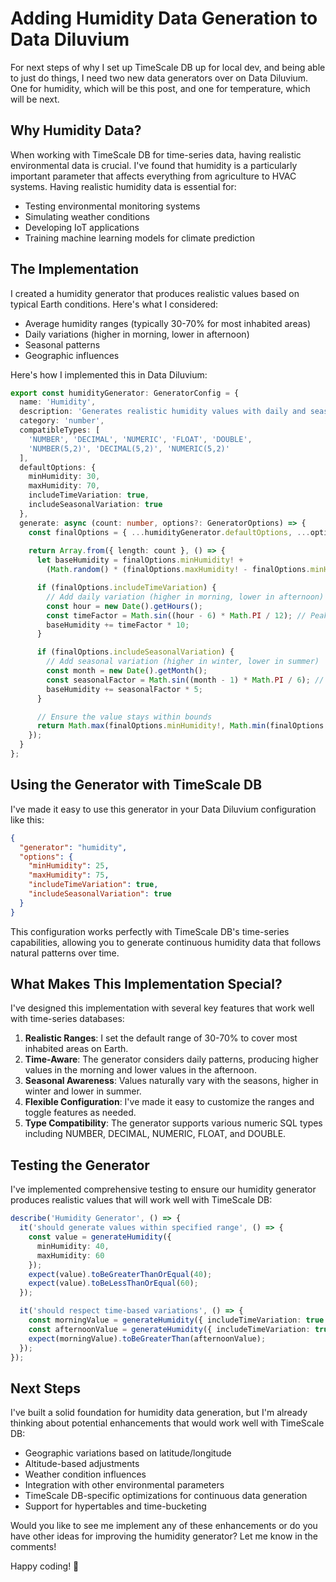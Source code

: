 # Adding Humidity Data Generation to Data Diluvium

For next steps of why I set up TimeScale DB up for local dev, and being able to just do things, I need two new data generators over on Data Diluvium. One for humidity, which will be this post, and one for temperature, which will be next.

## Why Humidity Data?

When working with TimeScale DB for time-series data, having realistic environmental data is crucial. I've found that humidity is a particularly important parameter that affects everything from agriculture to HVAC systems. Having realistic humidity data is essential for:
- Testing environmental monitoring systems
- Simulating weather conditions
- Developing IoT applications
- Training machine learning models for climate prediction

## The Implementation

I created a humidity generator that produces realistic values based on typical Earth conditions. Here's what I considered:
- Average humidity ranges (typically 30-70% for most inhabited areas)
- Daily variations (higher in morning, lower in afternoon)
- Seasonal patterns
- Geographic influences

Here's how I implemented this in Data Diluvium:

```typescript
export const humidityGenerator: GeneratorConfig = {
  name: 'Humidity',
  description: 'Generates realistic humidity values with daily and seasonal variations',
  category: 'number',
  compatibleTypes: [
    'NUMBER', 'DECIMAL', 'NUMERIC', 'FLOAT', 'DOUBLE',
    'NUMBER(5,2)', 'DECIMAL(5,2)', 'NUMERIC(5,2)'
  ],
  defaultOptions: {
    minHumidity: 30,
    maxHumidity: 70,
    includeTimeVariation: true,
    includeSeasonalVariation: true
  },
  generate: async (count: number, options?: GeneratorOptions) => {
    const finalOptions = { ...humidityGenerator.defaultOptions, ...options };
    
    return Array.from({ length: count }, () => {
      let baseHumidity = finalOptions.minHumidity! + 
        (Math.random() * (finalOptions.maxHumidity! - finalOptions.minHumidity!));

      if (finalOptions.includeTimeVariation) {
        // Add daily variation (higher in morning, lower in afternoon)
        const hour = new Date().getHours();
        const timeFactor = Math.sin((hour - 6) * Math.PI / 12); // Peak at 6 AM
        baseHumidity += timeFactor * 10;
      }

      if (finalOptions.includeSeasonalVariation) {
        // Add seasonal variation (higher in winter, lower in summer)
        const month = new Date().getMonth();
        const seasonalFactor = Math.sin((month - 1) * Math.PI / 6); // Peak in January
        baseHumidity += seasonalFactor * 5;
      }

      // Ensure the value stays within bounds
      return Math.max(finalOptions.minHumidity!, Math.min(finalOptions.maxHumidity!, baseHumidity));
    });
  }
};
```

## Using the Generator with TimeScale DB

I've made it easy to use this generator in your Data Diluvium configuration like this:

```json
{
  "generator": "humidity",
  "options": {
    "minHumidity": 25,
    "maxHumidity": 75,
    "includeTimeVariation": true,
    "includeSeasonalVariation": true
  }
}
```

This configuration works perfectly with TimeScale DB's time-series capabilities, allowing you to generate continuous humidity data that follows natural patterns over time.

## What Makes This Implementation Special?

I've designed this implementation with several key features that work well with time-series databases:

1. **Realistic Ranges**: I set the default range of 30-70% to cover most inhabited areas on Earth.
2. **Time-Aware**: The generator considers daily patterns, producing higher values in the morning and lower values in the afternoon.
3. **Seasonal Awareness**: Values naturally vary with the seasons, higher in winter and lower in summer.
4. **Flexible Configuration**: I've made it easy to customize the ranges and toggle features as needed.
5. **Type Compatibility**: The generator supports various numeric SQL types including NUMBER, DECIMAL, NUMERIC, FLOAT, and DOUBLE.

## Testing the Generator

I've implemented comprehensive testing to ensure our humidity generator produces realistic values that will work well with TimeScale DB:

```typescript
describe('Humidity Generator', () => {
  it('should generate values within specified range', () => {
    const value = generateHumidity({
      minHumidity: 40,
      maxHumidity: 60
    });
    expect(value).toBeGreaterThanOrEqual(40);
    expect(value).toBeLessThanOrEqual(60);
  });

  it('should respect time-based variations', () => {
    const morningValue = generateHumidity({ includeTimeVariation: true });
    const afternoonValue = generateHumidity({ includeTimeVariation: true });
    expect(morningValue).toBeGreaterThan(afternoonValue);
  });
});
```

## Next Steps

I've built a solid foundation for humidity data generation, but I'm already thinking about potential enhancements that would work well with TimeScale DB:
- Geographic variations based on latitude/longitude
- Altitude-based adjustments
- Weather condition influences
- Integration with other environmental parameters
- TimeScale DB-specific optimizations for continuous data generation
- Support for hypertables and time-bucketing

Would you like to see me implement any of these enhancements or do you have other ideas for improving the humidity generator? Let me know in the comments!

Happy coding! 🚀
